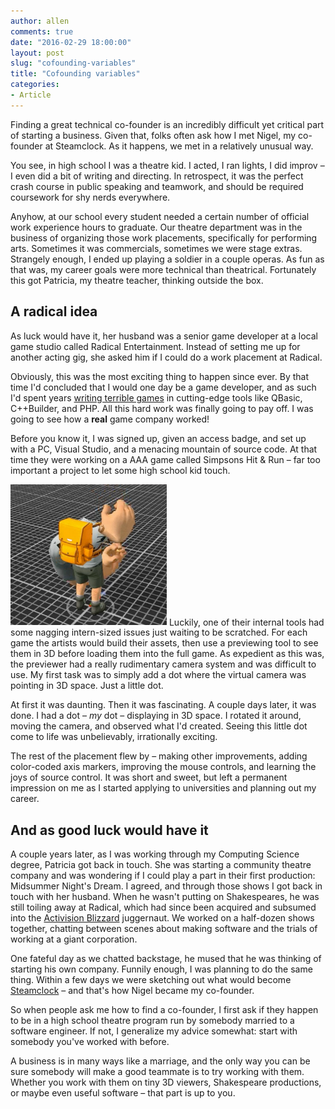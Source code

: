```yaml
---
author: allen
comments: true
date: "2016-02-29 18:00:00"
layout: post
slug: "cofounding-variables"
title: "Cofounding variables"
categories:
- Article
---
```


Finding a great technical co-founder is an incredibly difficult yet critical part of starting a business. Given that, folks often ask how I met Nigel, my co-founder at Steamclock. As it happens, we met in a relatively unusual way.

You see, in high school I was a theatre kid. I acted, I ran lights, I did improv &ndash; I even did a bit of writing and directing. In retrospect, it was the perfect crash course in public speaking and teamwork, and should be required coursework for shy nerds everywhere.

Anyhow, at our school every student needed a certain number of official work experience hours to graduate. Our theatre department was in the business of organizing those work placements, specifically for performing arts. Sometimes it was commercials, sometimes we were stage extras. Strangely enough, I ended up playing a soldier in a couple operas. As fun as that was, my career goals were more technical than theatrical. Fortunately this got Patricia, my theatre teacher, thinking outside the box.

## A radical idea

As luck would have it, her husband was a senior game developer at a local game studio called Radical Entertainment. Instead of setting me up for another acting gig, she asked him if I could do a work placement at Radical.

Obviously, this was the most exciting thing to happen since ever. By that time I'd  concluded that I would one day be a game developer, and as such I'd spent  years [writing terrible games](https://www.allenpike.com/2006/fantasytech-3-goto-fun/) in cutting-edge tools like QBasic, C++Builder, and PHP. All this hard work was finally going to pay off. I was going to see how a **real** game company worked!

Before you know it, I was signed up, given an access badge, and set up with a PC, Visual Studio, and a menacing mountain of source code. At that time they were working on a AAA game called Simpsons Hit & Run &ndash; far too important a project to let some high school kid touch.

<a href='http://www.upup.fm/show/nels-firewatch/'><img src='/images/2016/henry3d.jpg' width='250px'></a> Luckily, one of their internal tools had some nagging intern-sized issues just waiting to be scratched. For each game the artists would build their assets, then use a previewing tool to see them in 3D before loading them into the full game. As expedient as this was, the previewer had a really rudimentary camera system and was difficult to use. My first task was to simply add a dot where the virtual camera was pointing in 3D space. Just a little dot.

At first it was daunting. Then it was fascinating. A couple days later, it was done. I had a dot &ndash; *my* dot &ndash; displaying in 3D space. I rotated it around, moving the camera, and observed what I'd created. Seeing this little dot come to life was unbelievably, irrationally exciting.

The rest of the placement flew by &ndash; making other improvements, adding color-coded axis markers, improving the mouse controls, and learning the joys of source control. It was short and sweet, but left a permanent impression on me as I started applying to universities and planning out my career.

## And as good luck would have it

A couple years later, as I was working through my Computing Science degree, Patricia got back in touch. She was starting a community theatre company and was wondering if I could play a part in their first production: Midsummer Night's Dream. I agreed, and through those shows I got back in touch with her husband. When he wasn't putting on Shakespeares, he was still toiling away at Radical, which had since been acquired and subsumed into the [Activision Blizzard](https://en.wikipedia.org/wiki/Activision_Blizzard) juggernaut. We worked on a half-dozen shows together, chatting between scenes about making software and the trials of working at a giant corporation.

One fateful day as we chatted backstage, he mused that he was thinking of starting his own company. Funnily enough, I was planning to do the same thing. Within a few days we were sketching out what would become [Steamclock](http://www.steamclock.com/) &ndash; and that's how Nigel became my co-founder.

So when people ask me how to find a co-founder, I first ask if they happen to be in a high school theatre program run by somebody married to a software engineer. If not, I generalize my advice somewhat: start  with somebody you've worked with before.

A business is in many ways like a marriage, and the only way you can be sure somebody will make a good teammate is to try working with them. Whether you work with them on tiny 3D viewers, Shakespeare productions, or maybe even useful software &ndash; that part is up to you.